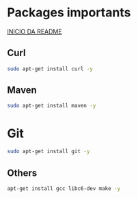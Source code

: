 # Packages importants

[INICIO DA README](../README.md)

## Curl

```bash
sudo apt-get install curl -y
```

## Maven

```bash
sudo apt-get install maven -y
```

# Git

```bash
sudo apt-get install git -y
```

## Others

```bash
apt-get install gcc libc6-dev make -y
```
